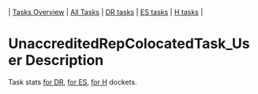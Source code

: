 | [Tasks Overview](../tasks-overview.md) | [All Tasks](../alltasks.md) | [DR tasks](../docket-DR/tasklist.md) | [ES tasks](../docket-ES/tasklist.md) | [H tasks](../docket-H/tasklist.md) |

# UnaccreditedRepColocatedTask_User Description

Task stats [for DR](../docket-DR/UnaccreditedRepColocatedTask_User.md), [for ES](../docket-ES/UnaccreditedRepColocatedTask_User.md), [for H](../docket-H/UnaccreditedRepColocatedTask_User.md) dockets.


